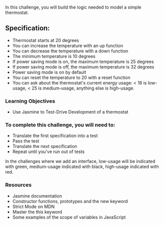 In this challenge, you will build the logic needed to model a simple thermostat.

## Specification:

- Thermostat starts at 20 degrees
- You can increase the temperature with an up function
- You can decrease the temperature with a down function
- The minimum temperature is 10 degrees
- If power saving mode is on, the maximum temperature is 25 degrees
- If power saving mode is off, the maximum temperature is 32 degrees
- Power saving mode is on by default
- You can reset the temperature to 20 with a reset function
- You can ask about the thermostat's current energy usage: < 18 is low-usage, < 25 is medium-usage, anything else is high-usage.

### Learning Objectives
- Use Jasmine to Test-Drive Development of a thermostat


### To complete this challenge, you will need to:
- Translate the first specification into a test
- Pass the test
- Translate the next specification
- Repeat until you've run out of tests

In the challenges where we add an interface, low-usage will be indicated with green, medium-usage indicated with black, high-usage indicated with red.

### Resources
- Jasmine documentation
- Constructor functions, prototypes and the new keyword
- Strict Mode on MDN
- Master the this keyword
- Some examples of the scope of variables in JavaScript
